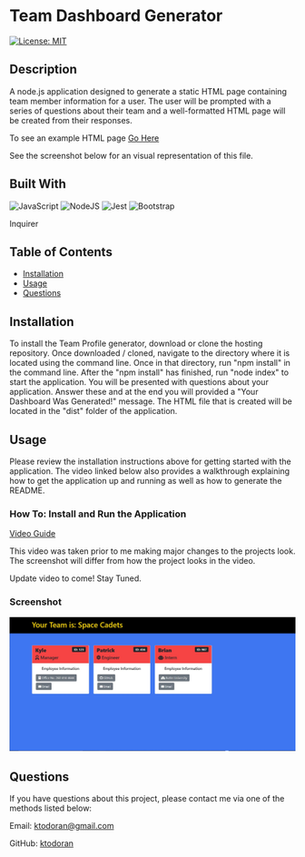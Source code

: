 # Team Dashboard Generator

[![License: MIT](https://img.shields.io/badge/License-MIT-yellow.svg)](https://opensource.org/licenses/MIT)
      

## Description

A node.js application designed to generate a static HTML page containing team member information for a user. The user will be prompted with a series of questions about their team and a well-formatted HTML page will be created from their responses.

To see an example HTML page [Go Here](./dist/index.html)

See the screenshot below for an visual representation of this file.


## Built With
    
<img alt="JavaScript" src="https://img.shields.io/badge/javascript-%23323330.svg?style=for-the-badge&logo=javascript&logoColor=%23F7DF1E"/>

<img alt="NodeJS" src="https://img.shields.io/badge/node.js-%2343853D.svg?style=for-the-badge&logo=node-dot-js&logoColor=white"/>

<img alt="Jest" src="https://img.shields.io/badge/-jest-%23C21325?style=for-the-badge&logo=jest&logoColor=white"/>

<img alt="Bootstrap" src="https://img.shields.io/badge/bootstrap-%23563D7C.svg?style=for-the-badge&logo=bootstrap&logoColor=white"/>

Inquirer

## Table of Contents

* [Installation](#installation)
* [Usage](#usage)
* [Questions](#questions)


## Installation
To install the Team Profile generator, download or clone the hosting repository. Once downloaded / cloned, navigate to the directory where it is located using the command line. Once in that directory, run "npm install" in the command line. After the "npm install" has finished, run "node index" to start the application. You will be presented with questions about your application. Answer these and at the end you will provided a "Your Dashboard Was Generated!" message. The HTML file that is created will be located in the "dist" folder of the application.


## Usage
Please review the installation instructions above for getting started with the application. The video linked below also provides a walkthrough explaining how to get the application up and running as well as how to generate the README.

### How To: Install and Run the Application
[Video Guide](https://youtu.be/ytTbAkyjbMc)

This video was taken prior to me making major changes to the projects look. The screenshot will differ from how the project looks in the video.

Update video to come! Stay Tuned.

### Screenshot
<img src="./assets/ScreenshotOfProject.jpg" alt="Screenshot Of Project" />

## Questions
If you have questions about this project, please contact me via one of the methods listed below:

Email: ktodoran@gmail.com

GitHub: [ktodoran](https://github.com/ktodoran)
      
  